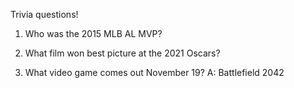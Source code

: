 Trivia questions!

1. Who was the 2015 MLB AL MVP?

2. What film won best picture at the 2021 Oscars?

3. What video game comes out November 19?
A: Battlefield 2042
